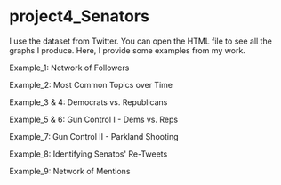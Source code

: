 # project4_Senators

I use the dataset from Twitter. You can open the HTML file to see all the graphs I produce. Here, I provide some examples from my work.

Example_1: Network of Followers

Example_2: Most Common Topics over Time

Example_3 & 4: Democrats vs. Republicans

Example_5 & 6: Gun Control I - Dems vs. Reps

Example_7: Gun Control II - Parkland Shooting

Example_8: Identifying Senatos' Re-Tweets

Example_9: Network of Mentions
